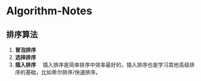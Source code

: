 # Algorithm-Notes

## 排序算法
1. **冒泡排序**
2. **选择排序**
3. **插入排序**
&emsp;插入排序是简单排序中效率最好的，插入排序也是学习其他高级排序的基础，比如希尔排序/快速排序。
